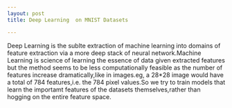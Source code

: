 ```yaml
---
layout: post
title: Deep Learning  on MNIST Datasets

---
```


Deep Learning is the sublte extraction of machine learning into domains of feature extraction via a more deep stack of neural network.Machine Learning is science of learning the essence of data given extracted features but the method seems to be less computationally feasible as the number of features increase dramatically,like in images.eg, a 28*28 image would have a total of 784 features,i.e. the 784 pixel values.So we try to train models that learn the importamt features of the datasets themselves,rather than hogging on the entire feature space.

<div class="divider"></div>


